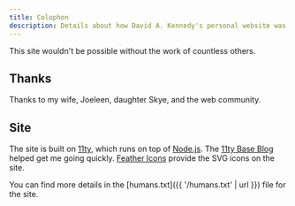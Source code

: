 ```yaml
---
title: Colophon
description: Details about how David A. Kennedy's personal website was made.
---
```


This site wouldn't be possible without the work of countless others.

## Thanks
Thanks to my wife, Joeleen, daughter Skye, and the web community.

## Site
The site is built on [11ty](https://www.11ty.io/), which runs on top of [Node.js](https://nodejs.org/en/). The [11ty Base Blog](https://github.com/11ty/eleventy-base-blog) helped get me going quickly. [Feather Icons](https://feathericons.com/) provide the SVG icons on the site.

You can find more details in the [humans.txt]({{ '/humans.txt' | url }}) file for the site.
